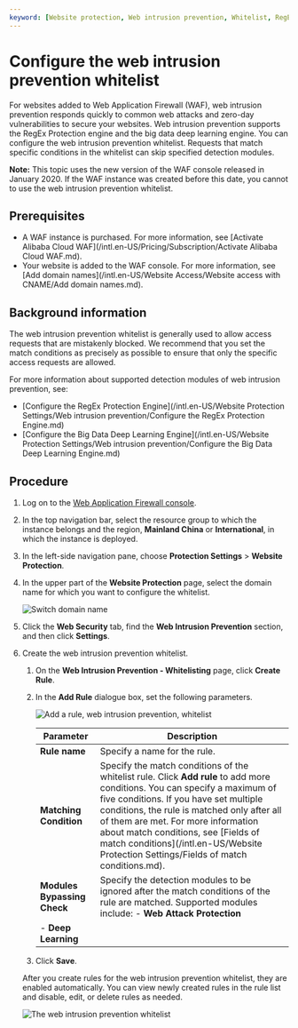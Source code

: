 ```yaml
---
keyword: [Website protection, Web intrusion prevention, Whitelist, RegEx Protection engine, Big data deep learning engine, Web applications, Protection, Security]
---
```


# Configure the web intrusion prevention whitelist

For websites added to Web Application Firewall \(WAF\), web intrusion prevention responds quickly to common web attacks and zero-day vulnerabilities to secure your websites. Web intrusion prevention supports the RegEx Protection engine and the big data deep learning engine. You can configure the web intrusion prevention whitelist. Requests that match specific conditions in the whitelist can skip specified detection modules.

**Note:** This topic uses the new version of the WAF console released in January 2020. If the WAF instance was created before this date, you cannot to use the web intrusion prevention whitelist.

## Prerequisites

-   A WAF instance is purchased. For more information, see [Activate Alibaba Cloud WAF](/intl.en-US/Pricing/Subscription/Activate Alibaba Cloud WAF.md).
-   Your website is added to the WAF console. For more information, see [Add domain names](/intl.en-US/Website Access/Website access with CNAME/Add domain names.md).

## Background information

The web intrusion prevention whitelist is generally used to allow access requests that are mistakenly blocked. We recommend that you set the match conditions as precisely as possible to ensure that only the specific access requests are allowed.

For more information about supported detection modules of web intrusion prevention, see:

-   [Configure the RegEx Protection Engine](/intl.en-US/Website Protection Settings/Web intrusion prevention/Configure the RegEx Protection Engine.md)
-   [Configure the Big Data Deep Learning Engine](/intl.en-US/Website Protection Settings/Web intrusion prevention/Configure the Big Data Deep Learning Engine.md)

## Procedure

1.  Log on to the [Web Application Firewall console](https://yundun.console.aliyun.com/?p=waf).

2.  In the top navigation bar, select the resource group to which the instance belongs and the region, **Mainland China** or **International**, in which the instance is deployed.

3.  In the left-side navigation pane, choose **Protection Settings** \> **Website Protection**.

4.  In the upper part of the **Website Protection** page, select the domain name for which you want to configure the whitelist.

    ![Switch domain name](https://static-aliyun-doc.oss-cn-hangzhou.aliyuncs.com/assets/img/en-US/8038549951/p77231.png)

5.  Click the **Web Security** tab, find the **Web Intrusion Prevention** section, and then click **Settings**.

6.  Create the web intrusion prevention whitelist.

    1.  On the **Web Intrusion Prevention - Whitelisting** page, click **Create Rule**.

    2.  In the **Add Rule** dialogue box, set the following parameters.

        ![Add a rule, web intrusion prevention, whitelist](https://static-aliyun-doc.oss-cn-hangzhou.aliyuncs.com/assets/img/en-US/8128549951/p74254.png)

        |Parameter|Description|
        |---------|-----------|
        |**Rule name**|Specify a name for the rule.|
        |**Matching Condition**|Specify the match conditions of the whitelist rule. Click **Add rule** to add more conditions. You can specify a maximum of five conditions. If you have set multiple conditions, the rule is matched only after all of them are met. For more information about match conditions, see [Fields of match conditions](/intl.en-US/Website Protection Settings/Fields of match conditions.md). |
        |**Modules Bypassing Check**|Specify the detection modules to be ignored after the match conditions of the rule are matched. Supported modules include:         -   **Web Attack Protection**
        -   **Deep Learning** |

    3.  Click **Save**.

    After you create rules for the web intrusion prevention whitelist, they are enabled automatically. You can view newly created rules in the rule list and disable, edit, or delete rules as needed.

    ![The web intrusion prevention whitelist](https://static-aliyun-doc.oss-cn-hangzhou.aliyuncs.com/assets/img/en-US/8128549951/p96139.png)


